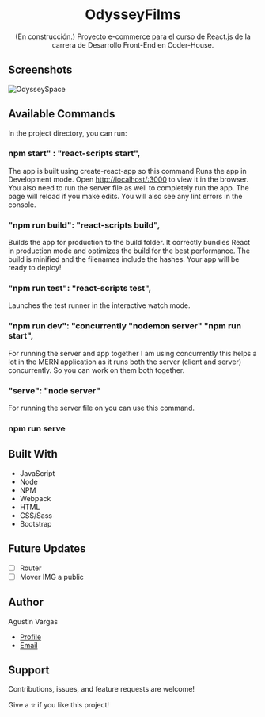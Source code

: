 <h1 align="center">OdysseyFilms</h1>

<p align="center">(En construcción.) Proyecto e-commerce para el curso de React.js de la carrera de Desarrollo Front-End en Coder-House.</p>

## Screenshots

![OdysseySpace](https://s5.gifyu.com/images/primeraentrega.gif)

## Available Commands

In the project directory, you can run:

### npm start" : "react-scripts start",

The app is built using create-react-app so this command Runs the app in Development mode. Open [http://localhost/:3000](http//localhost:3000) to view it in the browser. You also need to run the server file as well to completely run the app. The page will reload if you make edits.
You will also see any lint errors in the console.

### "npm run build": "react-scripts build",

Builds the app for production to the build folder. It correctly bundles React in production mode and optimizes the build for the best performance. The build is minified and the filenames include the hashes. Your app will be ready to deploy!

### "npm run test": "react-scripts test",

Launches the test runner in the interactive watch mode.

### "npm run dev": "concurrently "nodemon server" "npm run start",

For running the server and app together I am using concurrently this helps a lot in the MERN application as it runs both the server (client and server) concurrently. So you can work on them both together.

### "serve": "node server"

For running the server file on you can use this command.

### npm run serve

## Built With

- JavaScript
- Node
- NPM
- Webpack
- HTML
- CSS/Sass
- Bootstrap

## Future Updates

- [ ] Router
- [ ] Mover IMG a public

## Author

Agustín Vargas

- [Profile](https://github.com/agustinvargas/ "Agustín Vargas")
- [Email](mailto:agustinvargas93@gmail.com?subject=Hi "Hi!")

## Support

Contributions, issues, and feature requests are welcome!

Give a ⭐️ if you like this project!
